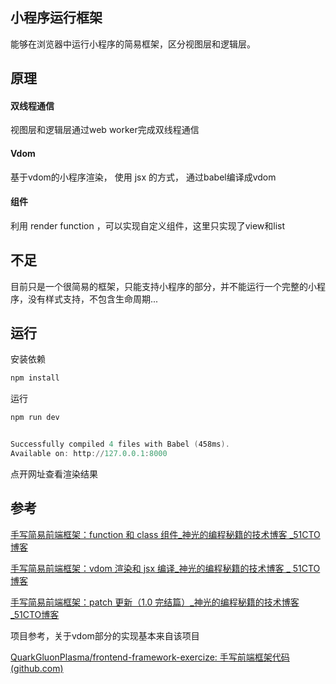 ## 小程序运行框架

能够在浏览器中运行小程序的简易框架，区分视图层和逻辑层。

## 原理

#### 双线程通信

视图层和逻辑层通过web worker完成双线程通信

#### Vdom

基于vdom的小程序渲染， 使用 jsx 的方式， 通过babel编译成vdom

#### 组件

  利用 render function ，可以实现自定义组件，这里只实现了view和list

## 不足

目前只是一个很简易的框架，只能支持小程序的部分，并不能运行一个完整的小程序，没有样式支持，不包含生命周期...

## 运行

安装依赖

```powershell
npm install
```

运行

```powershell
npm run dev


Successfully compiled 4 files with Babel (458ms).
Available on: http://127.0.0.1:8000
```

点开网址查看渲染结果

## 参考

 [手写简易前端框架：function 和 class 组件_神光的编程秘籍的技术博客  _51CTO博客](https://blog.51cto.com/u_15506823/5113084) 

 [手写简易前端框架：vdom 渲染和 jsx 编译_神光的编程秘籍的技术博客 _   51CTO博客](https://blog.51cto.com/u_15506823/5113310) 

 [手写简易前端框架：patch 更新（1.0 完结篇）_神光的编程秘籍的技术博客  _51CTO博客](https://blog.51cto.com/u_15506823/5135633) 

项目参考，关于vdom部分的实现基本来自该项目

 [QuarkGluonPlasma/frontend-framework-exercize: 手写前端框架代码 (github.com)](https://github.com/QuarkGluonPlasma/frontend-framework-exercize) 
